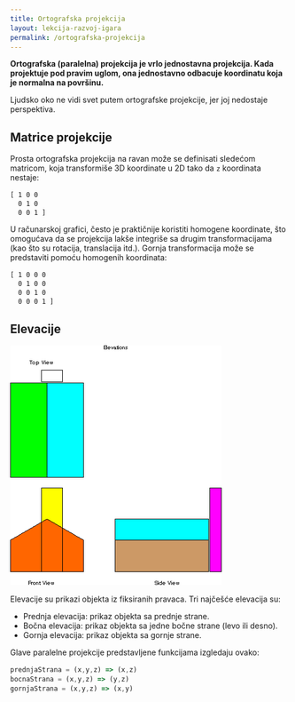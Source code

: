 ```yaml
---
title: Ortografska projekcija
layout: lekcija-razvoj-igara
permalink: /ortografska-projekcija
---
```


**Ortografska (paralelna) projekcija je vrlo jednostavna projekcija. Kada projektuje pod pravim uglom, ona jednostavno odbacuje koordinatu koja je normalna na površinu.**

Ljudsko oko ne vidi svet putem ortografske projekcije, jer joj nedostaje perspektiva.

## Matrice projekcije

Prosta ortografska projekcija na ravan može se definisati sledećom matricom, koja transformiše 3D koordinate u 2D tako da `z` koordinata nestaje:

```
[ 1 0 0  
  0 1 0  
  0 0 1 ]
```

U računarskoj grafici, često je praktičnije koristiti homogene koordinate, što omogućava da se projekcija lakše integriše sa drugim transformacijama (kao što su rotacija, translacija itd.). Gornja transformacija može se predstaviti pomoću homogenih koordinata:

```
[ 1 0 0 0  
  0 1 0 0  
  0 0 1 0  
  0 0 0 1 ]
```

## Elevacije

![](/images/razvoj-igara/elevations.gif)

Elevacije su prikazi objekta iz fiksiranih pravaca. Tri najčešće elevacija su:

- Prednja elevacija: prikaz objekta sa prednje strane.
- Bočna elevacija: prikaz objekta sa jedne bočne strane (levo ili desno).
- Gornja elevacija: prikaz objekta sa gornje strane.

Glave paralelne projekcije predstavljene funkcijama izgledaju ovako:

```js
prednjaStrana = (x,y,z) => (x,z)  
bocnaStrana = (x,y,z) => (y,z)  
gornjaStrana = (x,y,z) => (x,y)
```
